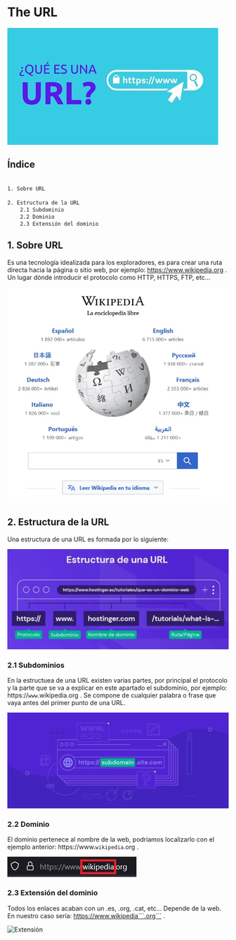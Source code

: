 # The URL

![Portada](https://github.com/loltop776/SMX2-M8UF1A1-HistoriaWeb-1989-1994-TheURL-JesusFortea/blob/main/FOTOS/Portada.jpg "Portada")

## Índice
```

1. Sobre URL

2. Estructura de la URL
    2.1 Subdominio
    2.2 Dominio
    2.3 Extensión del dominio
```

## 1. Sobre URL

Es una tecnología idealizada para los exploradores, es para crear una ruta directa hacia la página o sitio web, por ejemplo:      https://www.wikipedia.org . Un lugar dónde introducir el protocolo como HTTP, HTTPS, FTP, etc...

![Wikipedia](https://github.com/loltop776/SMX2-M8UF1A1-HistoriaWeb-1989-1994-TheURL-JesusFortea/blob/main/FOTOS/Wikipedia.jpg "Wikipedia")

## 2. Estructura de la URL

Una estructura de una URL es formada por lo siguiente:

![Estructura](https://github.com/loltop776/SMX2-M8UF1A1-HistoriaWeb-1989-1994-TheURL-JesusFortea/blob/main/FOTOS/Estructura%20de%20un%20URL.jpg "Estructura")

### 2.1 Subdominios

En la estructuea de una URL existen varias partes, por principal el protocolo y la parte que se va a explicar en este apartado el subdominio, por ejemplo: https://```www```.wikipedia.org . Se compone de cualquier palabra o frase que vaya antes del primer punto de una URL.

![Subdominio](https://github.com/loltop776/SMX2-M8UF1A1-HistoriaWeb-1989-1994-TheURL-JesusFortea/blob/main/FOTOS/Subdominio.jpg "Subdominio")

### 2.2 Dominio

El dominio pertenece al nombre de la web, podríamos localizarlo con el ejemplo anterior: https://www.```wikipedia```.org .

![Dominio](https://github.com/loltop776/SMX2-M8UF1A1-HistoriaWeb-1989-1994-TheURL-JesusFortea/blob/main/FOTOS/Dominio.jpg "Dominio")

### 2.3 Extensión del dominio

Todos los enlaces acaban con un .es, .org, .cat, etc... Depende de la web. En nuestro caso sería: https://www.wikipedia```.org``` .

![Extensión]( "Extensión")